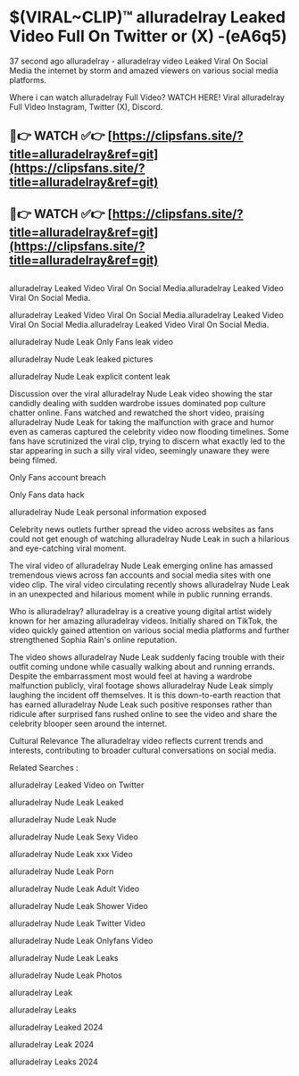 # $(VIRAL~CLIP)™ alluradelray Leaked Video Full On Twitter or (X) -(eA6q5)
37 second ago alluradelray - alluradelray video Leaked Viral On Social Media the internet by storm and amazed viewers on various social media platforms.

Where i can watch alluradelray Full Video? WATCH HERE! Viral alluradelray Full Video Instagram, Twitter (X), Discord.

## 🔴👉 WATCH ✅👉 [https://clipsfans.site/?title=alluradelray&ref=git](https://clipsfans.site/?title=alluradelray&ref=git)
## 🔴👉 WATCH ✅👉 [https://clipsfans.site/?title=alluradelray&ref=git](https://clipsfans.site/?title=alluradelray&ref=git)
##
alluradelray Leaked Video Viral On Social Media.alluradelray Leaked Video Viral On Social Media.

alluradelray Leaked Video Viral On Social Media.alluradelray Leaked Video Viral On Social Media.alluradelray Leaked Video Viral On Social Media.

alluradelray Nude Leak Only Fans leak video

alluradelray Nude Leak leaked pictures

alluradelray Nude Leak explicit content leak

Discussion over the viral alluradelray Nude Leak video showing the star candidly dealing with sudden wardrobe issues dominated pop culture chatter online. Fans watched and rewatched the short video, praising alluradelray Nude Leak for taking the malfunction with grace and humor even as cameras captured the celebrity video now flooding timelines. Some fans have scrutinized the viral clip, trying to discern what exactly led to the star appearing in such a silly viral video, seemingly unaware they were being filmed.


Only Fans account breach

Only Fans data hack

alluradelray Nude Leak personal information exposed

Celebrity news outlets further spread the video across websites as fans could not get enough of watching alluradelray Nude Leak in such a hilarious and eye-catching viral moment.


The viral video of alluradelray Nude Leak emerging online has amassed tremendous views across fan accounts and social media sites with one video clip. The viral video circulating recently shows alluradelray Nude Leak in an unexpected and hilarious moment while in public running errands.


Who is alluradelray? alluradelray is a creative young digital artist widely known for her amazing alluradelray videos. Initially shared on TikTok, the video quickly gained attention on various social media platforms and further strengthened Sophia Rain's online reputation.

The video shows alluradelray Nude Leak suddenly facing trouble with their outfit coming undone while casually walking about and running errands. Despite the embarrassment most would feel at having a wardrobe malfunction publicly, viral footage shows alluradelray Nude Leak simply laughing the incident off themselves. It is this down-to-earth reaction that has earned alluradelray Nude Leak such positive responses rather than ridicule after surprised fans rushed online to see the video and share the celebrity blooper seen around the internet.

Cultural Relevance The alluradelray video reflects current trends and interests, contributing to broader cultural conversations on social media.

Related Searches :

alluradelray Leaked Video on Twitter

alluradelray Nude Leak Leaked

alluradelray Nude Leak Nude

alluradelray Nude Leak Sexy Video

alluradelray Nude Leak xxx Video

alluradelray Nude Leak Porn

alluradelray Nude Leak Adult Video

alluradelray Nude Leak Shower Video

alluradelray Nude Leak Twitter Video

alluradelray Nude Leak Onlyfans Video

alluradelray Nude Leak Leaks

alluradelray Nude Leak Photos

alluradelray Leak

alluradelray Leaks

alluradelray Leaked 2024

alluradelray Leak 2024

alluradelray Leaks 2024
